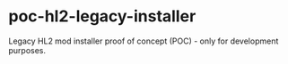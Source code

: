 # poc-hl2-legacy-installer
Legacy HL2 mod installer proof of concept (POC) - only for development purposes.
